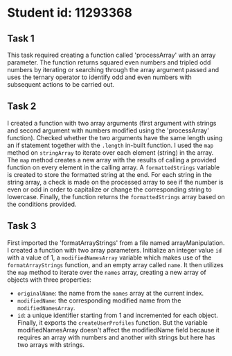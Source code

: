 # Student id: 11293368

## Task 1
This task required creating a function called 'processArray' with an array parameter.
The function returns squared even numbers and tripled odd numbers by iterating or searching 
through the array argument passed and uses the ternary operator to identify odd and even numbers 
with subsequent actions to be carried out.

## Task 2
I created a function with two array arguments (first argument with strings and second argument
with numbers modified using the 'processArray' function). Checked whether the two arguments have the same 
length using an if statement together with the `.length` in-built function.
I used the `map` method on `stringArray` to iterate over each element 
(string) in the array. The `map` method creates a new array with the 
results of calling a provided function on every element in the calling array.
A `formattedStrings` variable is created to store the formatted string at the end. For each string in the string array,
a check is made on the processed array to see if the number is even or odd in order to capitalize or 
change the corresponding string to lowercase. Finally, the function returns the `formattedStrings` array based on the 
conditions provided.

## Task 3
First imported the 'formatArrayStrings' from a file named arrayManipulation. 
I created a function with two array parameters. Initialize an integer value `id` with a value of 1, a `modifiedNamesArray` variable which makes use of the `formatArrayStrings` function, and an empty array called `name`. It then utilizes the `map` method to iterate over the `names` array, creating a new array of objects with three properties:
- `originalName`: the name from the `names` array at the current index.
- `modifiedName`: the corresponding modified name from the `modifiedNamesArray`.
- `id`: a unique identifier starting from 1 and incremented for each object.
Finally, it exports the `createUserProfiles` function. 
But the variable modifiedNamesArray doesn't affect the modifiedName field because it requires an array with numbers and another with strings but here has two arrays with strings.
